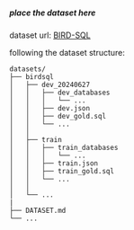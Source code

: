##### place the dataset here 
dataset url: [BIRD-SQL](https://bird-bench.github.io)

following the dataset structure:
```
datasets/
├── birdsql
│   ├── dev_20240627
│   │   ├── dev_databases
│   │   │   └── ...
│   │   ├── dev.json
│   │   ├── dev_gold.sql
│   │   └── ...
│   │ 
│   ├── train
│   │   ├── train_databases
│   │   │   └── ...
│   │   ├── train.json
│   │   ├── train_gold.sql
│   │   └── ...
│   │ 
│   └── ...
|
├── DATASET.md
└── ...
```
